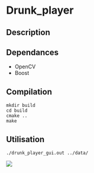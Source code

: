 # Drunk_player

## Description

## Dependances

- OpenCV
- Boost

## Compilation

```
mkdir build
cd build
cmake ..
make
```

## Utilisation

```
./drunk_player_gui.out ../data/
```

![](drunk_player_gui.png)
